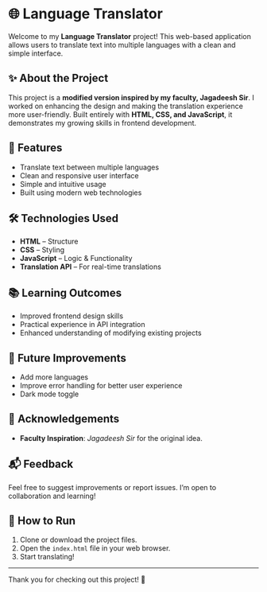 # 🌐 Language Translator

Welcome to my **Language Translator** project! This web-based application allows users to translate text into multiple languages with a clean and simple interface.

## ✨ About the Project

This project is a **modified version inspired by my faculty, Jagadeesh Sir**. I worked on enhancing the design and making the translation experience more user-friendly. Built entirely with **HTML, CSS, and JavaScript**, it demonstrates my growing skills in frontend development.

## 🚀 Features

- Translate text between multiple languages
- Clean and responsive user interface
- Simple and intuitive usage
- Built using modern web technologies

## 🛠️ Technologies Used

- **HTML** – Structure
- **CSS** – Styling
- **JavaScript** – Logic & Functionality
- **Translation API** – For real-time translations

## 📚 Learning Outcomes

- Improved frontend design skills
- Practical experience in API integration
- Enhanced understanding of modifying existing projects

## 📌 Future Improvements

- Add more languages
- Improve error handling for better user experience
- Dark mode toggle

## 🙏 Acknowledgements

- **Faculty Inspiration**: *Jagadeesh Sir* for the original idea.
## 📬 Feedback

Feel free to suggest improvements or report issues. I’m open to collaboration and learning!

## 📂 How to Run

1. Clone or download the project files.
2. Open the `index.html` file in your web browser.
3. Start translating!

---

Thank you for checking out this project! 🚀
